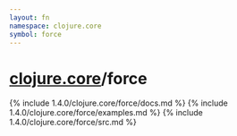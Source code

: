 ```yaml
---
layout: fn
namespace: clojure.core
symbol: force
---
```


# [clojure.core](../)/force

{% include 1.4.0/clojure.core/force/docs.md %}
{% include 1.4.0/clojure.core/force/examples.md %}
{% include 1.4.0/clojure.core/force/src.md %}

